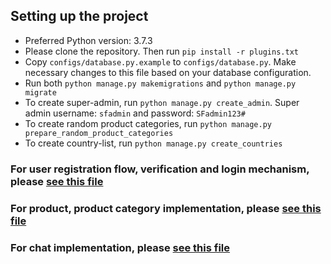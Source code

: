 ## Setting up the project

* Preferred Python version: 3.7.3
* Please clone the repository. Then run ```pip install -r plugins.txt```
* Copy ```configs/database.py.example``` to ```configs/database.py```. Make necessary changes to this file based on your database configuration.
* Run both ```python manage.py makemigrations``` and ```python manage.py migrate```
* To create super-admin, run ```python manage.py create_admin```. Super admin username: `sfadmin` and password: `SFadmin123#`
* To create random product categories, run ```python manage.py prepare_random_product_categories```
* To create country-list, run ```python manage.py create_countries```

### For user registration flow, verification and login mechanism, please [see this file](sol_factory/users/README.md)

### For product, product category implementation, please [see this file](sol_factory/products/README.md)

### For chat implementation, please [see this file](sol_factory/chats/README.md)